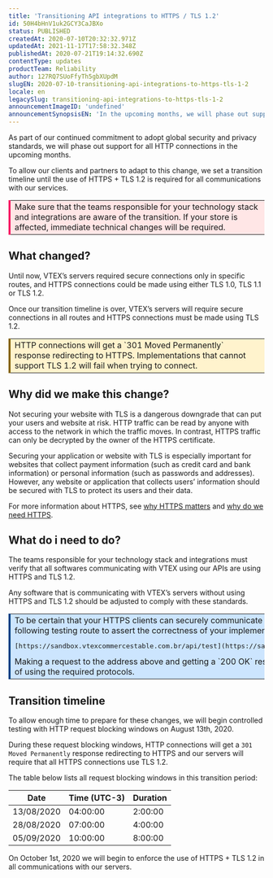 ```yaml
---
title: 'Transitioning API integrations to HTTPS / TLS 1.2'
id: 50H4bHnV1uk2GCY3CaJBXo
status: PUBLISHED
createdAt: 2020-07-10T20:32:32.971Z
updatedAt: 2021-11-17T17:58:32.348Z
publishedAt: 2020-07-21T19:14:32.690Z
contentType: updates
productTeam: Reliability
author: 127RQ7SUoFfyTh5gbXUpdM
slugEN: 2020-07-10-transitioning-api-integrations-to-https-tls-1-2
locale: en
legacySlug: transitioning-api-integrations-to-https-tls-1-2
announcementImageID: 'undefined'
announcementSynopsisEN: 'In the upcoming months, we will phase out support for all HTTP connections to improve the security of our platform.'
---
```


As part of our continued commitment to adopt global security and privacy standards, we will phase out support for all HTTP connections in the upcoming months. 

To allow our clients and partners to adapt to this change, we set a transition timeline until the use of HTTPS + TLS 1.2 is required for all communications with our services.

<table>
  <tr>
    <td style="border-left: 4px solid #F71963;" bgcolor="#FFE6E6">Make sure that the teams responsible for your technology stack and integrations are aware of the transition. If your store is affected, immediate technical changes will be required.</td>
  </tr>
</table>

## What changed?

Until now, VTEX’s servers required secure connections only in specific routes, and HTTPS connections could be made using either TLS 1.0, TLS 1.1 or TLS 1.2.

Once our transition timeline is over, VTEX’s servers will require secure connections in all routes and HTTPS connections must be made using TLS 1.2.

<table>
  <tr>
    <td style="border-left: 4px solid #856407;" bgcolor="#FFF3CD">HTTP connections will get a `301 Moved Permanently` response redirecting to HTTPS. Implementations that cannot support TLS 1.2 will fail when trying to connect.</td>
  </tr>
</table>

## Why did we make this change?

Not securing your website with TLS is a dangerous downgrade that can put your users and website at risk. HTTP traffic can be read by anyone with access to the network in which the traffic moves. In contrast, HTTPS traffic can only be decrypted by the owner of the HTTPS certificate. 

Securing your application or website with TLS is especially important for websites that collect payment information (such as credit card and bank information) or personal information (such as passwords and addresses). However, any website or application that collects users’ information should be secured with TLS to protect its users and their data. 

For more information about HTTPS, see [why HTTPS matters](https://developers.google.com/web/fundamentals/security/encrypt-in-transit/why-https) and [why do we need HTTPS](https://howhttps.works/why-do-we-need-https/).

## What do i need to do?

The teams responsible for your technology stack and integrations must verify that all softwares communicating with VTEX using our APIs are using HTTPS and TLS 1.2. 

Any software that is communicating with VTEX’s servers without using HTTPS and TLS 1.2 should be adjusted to comply with these standards.

<table>
  <tr>
    <td style="border-left: 4px solid #004084;" bgcolor="#CCE5FE">To be certain that your HTTPS clients can securely communicate with our servers, we have provided the following testing route to assert the correctness of your implementation:
<pre>[https://sandbox.vtexcommercestable.com.br/api/test](https://sandbox.vtexcommercestable.com.br/api/test)</pre>
Making a request to the address above and getting a `200 OK` response means that your client is capable of using the required protocols.</td>
  </tr>
</table>

## Transition timeline

To allow enough time to prepare for these changes, we will begin controlled testing with HTTP request blocking windows on August 13th, 2020. 

During these request blocking windows, HTTP connections will get a `301 Moved Permanently` response redirecting to HTTPS and our servers will require that all HTTPS connections use TLS 1.2.

The table below lists all request blocking windows in this transition period:

| Date       | Time (UTC-3) | Duration |
| ---------- | ------------ | -------- |
| 13/08/2020 | 04:00:00     | 2:00:00  |
| 28/08/2020 | 07:00:00     | 4:00:00  |
| 05/09/2020 | 10:00:00     | 8:00:00  |

On October 1st, 2020 we will begin to enforce the use of HTTPS + TLS 1.2 in all communications with our servers.
